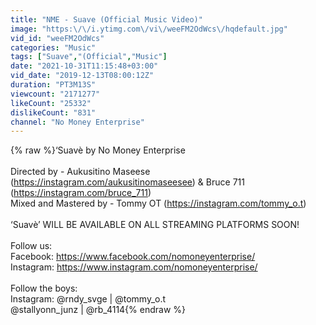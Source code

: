 ```yaml
---
title: "NME - Suave (Official Music Video)"
image: "https:\/\/i.ytimg.com\/vi\/weeFM2OdWcs\/hqdefault.jpg"
vid_id: "weeFM2OdWcs"
categories: "Music"
tags: ["Suave","(Official","Music"]
date: "2021-10-31T11:15:48+03:00"
vid_date: "2019-12-13T08:00:12Z"
duration: "PT3M13S"
viewcount: "2171277"
likeCount: "25332"
dislikeCount: "831"
channel: "No Money Enterprise"
---
```

{% raw %}‘Suavè by No Money Enterprise <br /><br />Directed by - Aukusitino Maseese (<a rel="nofollow" target="blank" href="https://instagram.com/aukusitinomaseesee)">https://instagram.com/aukusitinomaseesee)</a> &amp; Bruce 711 (<a rel="nofollow" target="blank" href="https://instagram.com/bruce_711)">https://instagram.com/bruce_711)</a><br />Mixed and Mastered by - Tommy OT (<a rel="nofollow" target="blank" href="https://instagram.com/tommy_o.t)">https://instagram.com/tommy_o.t)</a><br /><br />‘Suavè’ WILL BE AVAILABLE ON ALL STREAMING PLATFORMS SOON! <br /><br />Follow us: <br />Facebook: <a rel="nofollow" target="blank" href="https://www.facebook.com/nomoneyenterprise/">https://www.facebook.com/nomoneyenterprise/</a><br />Instagram: <a rel="nofollow" target="blank" href="https://www.instagram.com/nomoneyenterprise/">https://www.instagram.com/nomoneyenterprise/</a><br /><br />Follow the boys: <br />Instagram: @rndy_svge | @tommy_o.t <br />                    @stallyonn_junz | @rb_4114{% endraw %}

